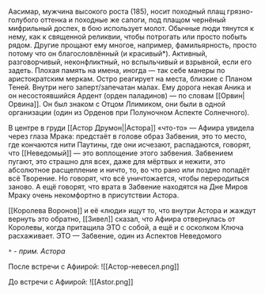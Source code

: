 Аасимар, мужчина высокого роста (185), носит походный плащ грязно-голубого оттенка и походные же сапоги, под плащом чернёный мифрильный доспех, в бою использует молот. Обычные люди тянутся к нему, как к священной реликвии, чтобы потрогать или просто побыть рядом. Другие прощают ему многое, например, фамильярность, просто потому что он благословлённый (и красивый*).
Активный, разговорчивый, неконфликтный, но вспыльчивый и взрывной, если его задеть. Плохая память на имена, иногда — так себе манеры по аристократским меркам. 
Остро реагирует на места, близкие с Планом Теней. 
Внутри него заперт/запечатан малах.
Ему дорога некая Аника и он несостоявшийся Ардент (орден паладинов) — по словам [[Орвин|Орвина]].
Он был знаком с Отцом Ллимиком, они были в одной организации (один из Орденов при Полуночном Аспекте Солнечного). 

В центре в груди [[Астор Друмон||Астора]] «что-то» — Афиира увидела через глаза Мрака: предстаёт в голове образ Забвения, это то место, где кончаются нити Паутины, где они исчезают, распадаются, говорят, что [[Неведомый]] — это воплощение этого забвения. Забвением пугают, это страшно для всех, даже для мёртвых и нежити, это абсолютное расщепление и ничто, то, во что рано или поздно попадёт всё Творение. Но говорят, что всё уничтожается, чтобы переродиться заново. А ещё говорят, что врата в Забвение находятся на Дне Миров
Мраку очень некомфортно в присутствии Астора. 

[[Королева Воронов]] и её «люди» ищут то, что внутри Астора и жаждут вернуть это обратно, [[Зивел]] сказал, что Афиира отвернулась от Королевы, когда притащила ЭТО с собой, а ещё и с осколком Ключа расхаживает. ЭТО — Забвение, один из Аспектов Неведомого 

`*` - *прим. Астора*

После встречи с Афиирой: 
![[Астор-невесел.png]]

До встречи с Афиирой: 
![[Astor.png]]